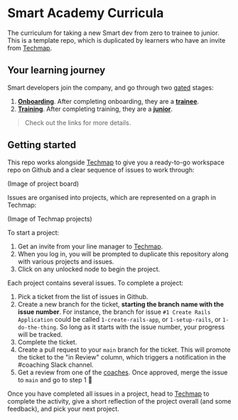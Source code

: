# Smart Academy Curricula

The curriculum for taking a new Smart dev from zero to trainee to junior. This is a template repo, which is duplicated by learners who have an invite from [Techmap](https://graph.techmap.app).

## Your learning journey

Smart developers join the company, and go through two [gated](./training-docs/progression/README.md) stages:

1. **[Onboarding](./training-docs/onboarding/README.md)**. After completing onboarding, they are a **[trainee](./training-docs/progression/trainee/README.md)**.
2. **[Training](./training-docs/training/README.md)**. After completing training, they are a **[junior](./training-docs/progression/junior/README.md)**.

> Check out the links for more details.

## Getting started

This repo works alongside [Techmap](https://graph.techmap.app) to give you a ready-to-go workspace repo on Github and a clear sequence of issues to work through:

(Image of project board)

Issues are organised into projects, which are represented on a graph in Techmap:

(Image of Techmap projects)

To start a project:

1. Get an invite from your line manager to [Techmap](https://graph.techmap.app).
2. When you log in, you will be prompted to duplicate this repository along with various projects and issues.
3. Click on any unlocked node to begin the project.

Each project contains several issues. To complete a project:

1. Pick a ticket from the list of issues in Github.
2. Create a new branch for the ticket, **starting the branch name with the issue number**. For instance, the branch for issue `#1 Create Rails Application` could be called `1-create-rails-app`, or `1-setup-rails`, or `1-do-the-thing`. So long as it starts with the issue number, your progress will be tracked.
3. Complete the ticket.
4. Create a pull request to your `main` branch for the ticket. This will promote the ticket to the "in Review" column, which triggers a notification in the #coaching Slack channel.
5. Get a review from one of the [coaches](./training-docs/COACHING.md). Once approved, merge the issue to `main` and go to step 1 :slightly_smiling_face:

Once you have completed all issues in a project, head to [Techmap](https://graph.techmap.app) to complete the activity, give a short reflection of the project overall (and some feedback), and pick your next project.